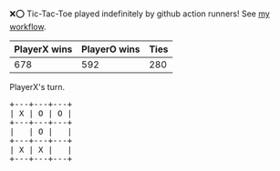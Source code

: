 :x::o: Tic-Tac-Toe played indefinitely by github action runners! See [my workflow](.github/workflows/play.yaml).

|PlayerX wins|PlayerO wins|Ties|
|-|-|-|
|678|592|280|

PlayerX's turn.

<pre>
+---+---+---+
| X | O | O |
+---+---+---+
|   | O |   |
+---+---+---+
| X | X |   |
+---+---+---+
</pre>